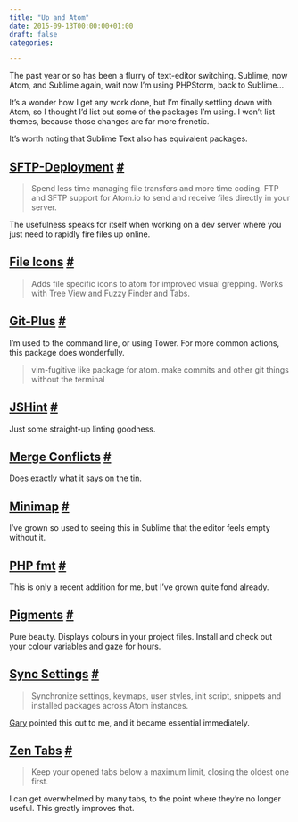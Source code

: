 ```yaml
---
title: "Up and Atom"
date: 2015-09-13T00:00:00+01:00
draft: false
categories: 

---
```

<p>The past year or so has been a flurry of text-editor switching. Sublime, now Atom, and Sublime again, wait now I&#8217;m using PHPStorm, back to Sublime&#8230;</p>
<p>It&#8217;s a wonder how I get any work done, but I&#8217;m finally settling down with Atom, so I thought I&#8217;d list out some of the packages I&#8217;m using. I won&#8217;t list themes, because those changes are far more frenetic. </p>
<p>It&#8217;s worth noting that Sublime Text also has equivalent packages. </p>
<h2 id="sftp--deployment"><a href="https://atom.io/packages/SFTP-deployment">SFTP-Deployment</a> <a class="anchor" href="#sftp--deployment" title="SFTP-Deployment">#</a></h2>
<blockquote>
<p>Spend less time managing file transfers and more time coding. FTP and SFTP support for Atom.io to send and receive files directly in your server.</p>
</blockquote>
<p>The usefulness speaks for itself when working on a dev server where you just need to rapidly fire files up online.</p>
<h2 id="file-icons"><a href="https://atom.io/packages/file-icons">File Icons</a> <a class="anchor" href="#file-icons" title="File Icons">#</a></h2>
<blockquote>
<p>Adds file specific icons to atom for improved visual grepping. Works with Tree View and Fuzzy Finder and Tabs.</p>
</blockquote>
<h2 id="git--plus"><a href="https://atom.io/packages/git-plus">Git-Plus</a> <a class="anchor" href="#git--plus" title="Git-Plus">#</a></h2>
<p>I&#8217;m used to the command line, or using Tower. For more common actions, this package does wonderfully.</p>
<blockquote>
<p>vim-fugitive like package for atom. make commits and other git things without the terminal</p>
</blockquote>
<h2 id="jshint"><a href="https://atom.io/packages/jshint">JSHint</a> <a class="anchor" href="#jshint" title="JSHint">#</a></h2>
<p>Just some straight-up linting goodness.</p>
<h2 id="merge-conflicts"><a href="https://atom.io/packages/merge-conflicts">Merge Conflicts</a> <a class="anchor" href="#merge-conflicts" title="Merge Conflicts">#</a></h2>
<p>Does exactly what it says on the tin. </p>
<h2 id="minimap"><a href="https://atom.io/packages/minimap">Minimap</a> <a class="anchor" href="#minimap" title="Minimap">#</a></h2>
<p>I&#8217;ve grown so used to seeing this in Sublime that the editor feels empty without it.</p>
<h2 id="php-fmt"><a href="https://atom.io/packages/php-fmt">PHP fmt</a> <a class="anchor" href="#php-fmt" title="PHP fmt">#</a></h2>
<p>This is only a recent addition for me, but I&#8217;ve grown quite fond already.</p>
<h2 id="pigments"><a href="https://atom.io/packages/pigments">Pigments</a> <a class="anchor" href="#pigments" title="Pigments">#</a></h2>
<p>Pure beauty. Displays colours in your project files. Install and check out your colour variables and gaze for hours.</p>
<h2 id="sync-settings"><a href="https://atom.io/packages/sync-settings">Sync Settings</a> <a class="anchor" href="#sync-settings" title="Sync Settings">#</a></h2>
<blockquote>
<p>Synchronize settings, keymaps, user styles, init script, snippets and installed packages across Atom instances.</p>
</blockquote>
<p><a href="https://twitter.com/BashfulMonk">Gary</a> pointed this out to me, and it became essential immediately.</p>
<h2 id="zen-tabs"><a href="https://atom.io/packages/zentabs">Zen Tabs</a> <a class="anchor" href="#zen-tabs" title="Zen Tabs">#</a></h2>
<blockquote>
<p>Keep your opened tabs below a maximum limit, closing the oldest one first.</p>
</blockquote>
<p>I can get overwhelmed by many tabs, to the point where they&#8217;re no longer useful. This greatly improves that.</p>